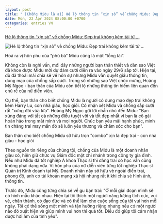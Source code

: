 ```yaml
---
layout: post
title: " [Chồng Midu là ai] Hé lộ thông tin “xịn sò” về chồng Midu: Đẹp trai không kém tài tử ..."
date: Mon, 22 Apr 2024 08:00:00 +0700
categories: entries VN
---
```

[Hé lộ thông tin “xịn sò” về chồng Midu: Đẹp trai không kém tài tử ...](https://cafef.vn/he-lo-thong-tin-xin-so-ve-chong-midu-dep-trai-khong-kem-tai-tu-con-nha-giau-hoc-gioi-la-giam-doc-cong-ty-18824042119305174.chn)

![Hé lộ thông tin “xịn sò” về chồng Midu: Đẹp trai không kém tài tử ...](https://cafefcdn.com/zoom/600_315/203337114487263232/2024/4/21/avatar1713702571881-17137025740351439017601.png)

Hoá ra vị hôn phu của “phú bà” Midu cũng là một “tổng tài”.

Không còn là nghi vấn, mới đây những người bạn thân thiết và dàn sao Việt đã khoe được Midu mời dự đám cưới diễn ra vào ngày 29/6 sắp tới. Hiện tại, dù đã thoải mái chia sẻ về hôn sự nhưng Midu vẫn quyết giấu thông tin, dung mạo của chồng sắp cưới. Trong số những sao Việt chúc mừng, Hoàng Mỹ Ngọc - bạn thân của Midu còn tiết lộ những thông tin hiếm liên quan đến chú rể của nữ diễn viên.

Cụ thể, bạn thân cho biết chồng Midu là người có dung mạo đẹp trai không kém Harry Lu, con nhà giàu, học giỏi. Cô nhận xét Midu và chồng sắp cưới rất "xứng đôi vừa lứa". Hoàng Mỹ Ngọc gửi lời nhắn nhủ đến Midu: "Bạn xứng đáng với tất cả những điều tuyệt vời và tốt đẹp nhất vì bạn là cô gái hoàn hảo trong mắt mình và mọi người. Chúc bạn yêu mãi hạnh phúc, mình tin chàng trai may mắn đó sẽ luôn yêu thương và chăm sóc cho bạn".

Bạn thân cho biết chồng Midu sở hữu trọn "combo" xịn là đẹp trai - con nhà giàu - học giỏi

Theo nguồn tin riêng của chúng tôi, chồng của Midu là một doanh nhân giàu có, hiện giữ chức vụ Giám đốc một chi nhánh trong công ty gia đình. Nếu như Midu đã tốt nghiệp Á khoa Thạc sĩ thì đàng trai có học vẫn cũng không phải dạng vừa. Vị hôn phu của nữ diễn viên từng tốt nghiệp Thạc sĩ Quản trị Kinh doanh tại Mỹ. Doanh nhân này sở hữu vẻ ngoài điển trai, phong độ, anh có tài khoản mạng xã hội nhưng rất ít khi chia sẻ hình ảnh, thông tin.

Trước đó, Midu cũng từng chia sẻ về gu bạn trai: "Ở mỗi giai đoạn mình sẽ có hình mẫu khác nhau. Hiện tại tôi thích một người năng lượng tích cực, vui vẻ, chân thành, có đạo đức và có thể làm cho cuộc sống của tôi vui hơn mỗi ngày. Tôi có thể sống một mình và tận hưởng riêng nhưng nếu có một người nào đó xuất hiện và giúp mình vui hơn thì quá tốt. Điều đó giúp tôi cảm nhận được hơi ấm của tình yêu".

